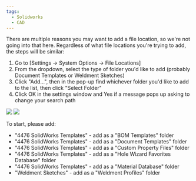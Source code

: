 ```yaml
---
tags:
  - Solidworks
  - CAD
---
```

There are multiple reasons you may want to add a file location, so we're not going into that here. Regardless of what file locations you're trying to add, the steps will be similar:

1. Go to \[Settings -> System Options -> File Locations]
2. From the dropdown, select the type of folder you'd like to add (probably Document Templates or Weldment Sketches)
3. Click "Add...", then in the pop-up find whichever folder you'd like to add to the list, then click "Select Folder"
4. Click OK in the settings window and Yes if a message pops up asking to change your search path

![](https://i.imgur.com/tG4B7D3.png)
![](https://i.imgur.com/w94aPgH.png)

To start, please add:
- "4476 SolidWorks Templates" - add as a "BOM Templates" folder
- "4476 SolidWorks Templates" - add as a "Document Templates" folder
- "4476 SolidWorks Templates" - add as a "Custom Property Files" folder
- "4476 SolidWorks Templates" - add as a "Hole Wizard Favorites Database" folder
- "4476 SolidWorks Templates" - add as a "Material Database" folder
- "Weldment Sketches" - add as a "Weldment Profiles" folder